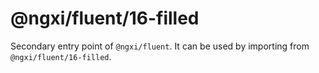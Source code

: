 # @ngxi/fluent/16-filled

Secondary entry point of `@ngxi/fluent`. It can be used by importing from `@ngxi/fluent/16-filled`.
